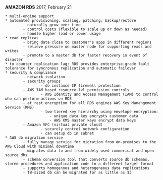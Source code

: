 **AMAZON RDS**
2017, February 21

	* multi-engine support
	* automated provisioning, scaling, patching, backup/restore
			- naturally grow over time
			- control costs (flexible to scale up or down as needed)
			- handle higher load or lower usage
	* read replicas
			- bring data close to customer's apps in different regions
			- relieve pressure on master node for supporting reads and writes
			- promote to a master db for faster recovery in event of disaster
	* to counter replication lag: RDS provides enterprise-grade fault tolerance for syncronous replication and automatic failover
	* security & compliance
			- network isolation
			- security groups
					- db instance IP firewall protection
			- AWS IAM based resource-lvl permission controls
					- AWS Identity and Access Management (IAM) to control who can perform actions on RDS
			- at rest encryption for all RDS engines AWS Key Manangement Service (KMS)
					- two-tiered key hierarchy using envelope encryption:
						- unique data key encrypts customer data
						- AWS KMS master keys encrypt data keys
			- Amazon VPC (virtual private cloud)
					- securely control network configuration
					- can setup db in subnet
	* AWS db migration service
			- fully manage service for migration from on-premises to the AWS Cloud with minimal downtime
			- migrates data to and from widely used commerical and open source dbs
			- schema conversion tool that converts source db schemas, stored procedures and application code to a different target format 
			- supports homogenous and heterogeneous data replications
			- TB-sized db can be migrated for as little as $3
